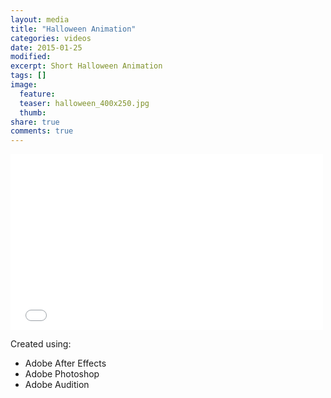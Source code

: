 ```yaml
---
layout: media
title: "Halloween Animation"
categories: videos
date: 2015-01-25
modified:
excerpt: Short Halloween Animation
tags: []
image:
  feature: 
  teaser: halloween_400x250.jpg
  thumb: 
share: true
comments: true
---
```


<iframe src="//player.vimeo.com/video/88984155" width="500" height="281" frameborder="0" webkitallowfullscreen mozallowfullscreen allowfullscreen></iframe>

Created using:
* Adobe After Effects
* Adobe Photoshop
* Adobe Audition